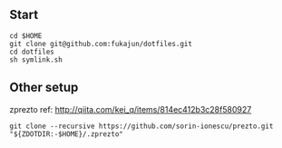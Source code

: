 ## Start

```
cd $HOME
git clone git@github.com:fukajun/dotfiles.git
cd dotfiles
sh symlink.sh
```

## Other setup

zprezto
ref: http://qiita.com/kei_q/items/814ec412b3c28f580927

```
git clone --recursive https://github.com/sorin-ionescu/prezto.git "${ZDOTDIR:-$HOME}/.zprezto"
```




